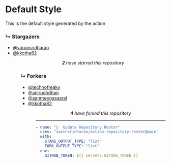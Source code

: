 # Default Style
This is the default style generated by the action

### ↳ Stargazers

<!-- REPOSITORY_STARS:START -->
<ul><li><a href="https://github.com/varunsridharan" rel="nofollow">@varunsridharan <br/> </a> </li><li><a href="https://github.com/kkotha82" rel="nofollow">@kkotha82 <br/> </a> </li><ul><p align="center"><i><b>2</b> have starred this repository</i></p>
<!-- REPOSITORY_STARS:END -->

### ↳ Forkers

<!-- REPOSITORY_FORKS:START -->
<ul><li><a href="https://github.com/technofreaky" rel="nofollow">@technofreaky <br/> </a> </li><li><a href="https://github.com/anirudhdhan" rel="nofollow">@anirudhdhan <br/> </a> </li><li><a href="https://github.com/aanmeegasaaral" rel="nofollow">@aanmeegasaaral <br/> </a> </li><li><a href="https://github.com/kkotha82" rel="nofollow">@kkotha82 <br/> </a> </li><ul><p align="center"><i><b>4</b> have forked this repository</i></p>
<!-- REPOSITORY_FORKS:END -->

---

```yml
- name: "🐔  Update Repository Roster"
  uses: "varunsridharan/action-repository-roster@main"
  with:
    STARS_OUTPUT_TYPE: "list"
    FORK_OUTPUT_TYPE: "list"
  env:
    GITHUB_TOKEN: ${{ secrets.GITHUB_TOKEN }}
```

